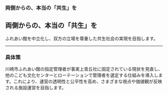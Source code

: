 ### 両側からの、本当の「共生」を
## 両側からの、本当の「共生」を
ふれあい館を中立化し、双方の立場を尊重した共生社会の実現を目指します。

---

### 具体策
川崎市ふれあい館の指定管理者が事実上青丘社に固定されている現状を見直し、他のこども文化センターとローテーションで管理者を選定する仕組みを導入します。これにより、運営の透明性と公平性を高め、さまざまな視点や価値観が反映される施設運営を目指します。
